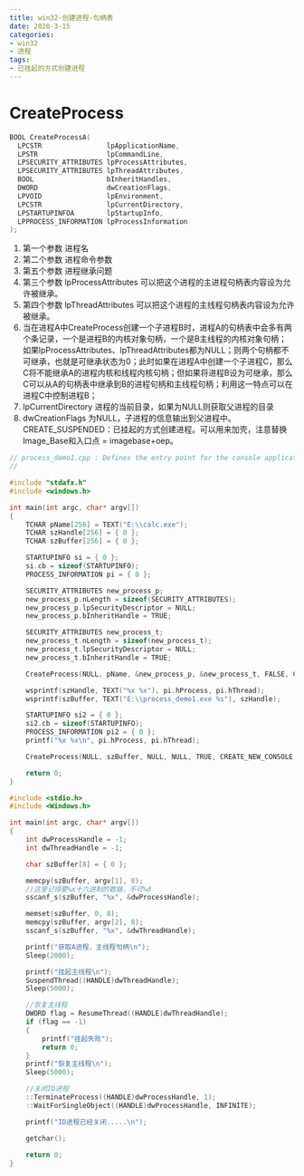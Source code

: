 ```yaml
---
title: win32-创建进程-句柄表
date: 2020-3-15
categories: 
- win32
- 进程
tags: 
- 已挂起的方式创建进程
---
```


# CreateProcess

```c
BOOL CreateProcessA(
  LPCSTR                lpApplicationName,
  LPSTR                 lpCommandLine,
  LPSECURITY_ATTRIBUTES lpProcessAttributes,
  LPSECURITY_ATTRIBUTES lpThreadAttributes,
  BOOL                  bInheritHandles,
  DWORD                 dwCreationFlags,
  LPVOID                lpEnvironment,
  LPCSTR                lpCurrentDirectory,
  LPSTARTUPINFOA        lpStartupInfo,
  LPPROCESS_INFORMATION lpProcessInformation
);
```

1. 第一个参数   进程名
2. 第二个参数   进程命令参数
3. 第五个参数   进程继承问题
4. 第三个参数   lpProcessAttributes 可以把这个进程的主进程句柄表内容设为允许被继承。
5. 第四个参数   lpThreadAttributes  可以把这个进程的主线程句柄表内容设为允许被继承。
6. 当在进程A中CreateProcess创建一个子进程B时，进程A的句柄表中会多有两个条记录，一个是进程B的内核对象句柄，一个是B主线程的内核对象句柄；如果lpProcessAttributes、lpThreadAttributes都为NULL；则两个句柄都不可继承，也就是可继承状态为0；此时如果在进程A中创建一个子进程C，那么C将不能继承A的进程内核和线程内核句柄；但如果将进程B设为可继承，那么C可以从A的句柄表中继承到B的进程句柄和主线程句柄；利用这一特点可以在进程C中控制进程B；
1. lpCurrentDirectory   进程的当前目录，如果为NULL则获取父进程的目录
2. dwCreationFlags  为NULL，子进程的信息输出到父进程中。CREATE_SUSPENDED：已挂起的方式创建进程。可以用来加壳，注意替换Image_Base和入口点 = imagebase+oep。

```c
// process_demo1.cpp : Defines the entry point for the console application.
//

#include "stdafx.h"
#include <windows.h>

int main(int argc, char* argv[])
{
	TCHAR pName[256] = TEXT("E:\\calc.exe");
	TCHAR szHandle[256] = { 0 };
	TCHAR szBuffer[256] = { 0 };

	STARTUPINFO si = { 0 };
	si.cb = sizeof(STARTUPINFO);
	PROCESS_INFORMATION pi = { 0 };

	SECURITY_ATTRIBUTES new_process_p;
	new_process_p.nLength = sizeof(SECURITY_ATTRIBUTES);
	new_process_p.lpSecurityDescriptor = NULL;
	new_process_p.bInheritHandle = TRUE;

	SECURITY_ATTRIBUTES new_process_t;
	new_process_t.nLength = sizeof(new_process_t);
	new_process_t.lpSecurityDescriptor = NULL;
	new_process_t.bInheritHandle = TRUE;

	CreateProcess(NULL, pName, &new_process_p, &new_process_t, FALSE, CREATE_NEW_CONSOLE, NULL, NULL, &si, &pi);

	wsprintf(szHandle, TEXT("%x %x"), pi.hProcess, pi.hThread);
	wsprintf(szBuffer, TEXT("E:\\process_demo1.exe %s"), szHandle);

	STARTUPINFO si2 = { 0 };
	si2.cb = sizeof(STARTUPINFO);
	PROCESS_INFORMATION pi2 = { 0 };
	printf("%x %x\n", pi.hProcess, pi.hThread);

	CreateProcess(NULL, szBuffer, NULL, NULL, TRUE, CREATE_NEW_CONSOLE, NULL, NULL, &si2, &pi2);

	return 0;
}
```

```c
#include <stdio.h>
#include <Windows.h>

int main(int argc, char* argv[])
{
	int dwProcessHandle = -1;
	int dwThreadHandle = -1;

	char szBuffer[8] = { 0 };

	memcpy(szBuffer, argv[1], 8);
    //这里记得要%x十六进制的数据，不可%d
	sscanf_s(szBuffer, "%x", &dwProcessHandle);

	memset(szBuffer, 0, 8);
	memcpy(szBuffer, argv[2], 8);
	sscanf_s(szBuffer, "%x", &dwThreadHandle);

	printf("获取A进程、主线程句柄\n");
	Sleep(2000);

	printf("挂起主线程\n");
	SuspendThread((HANDLE)dwThreadHandle);
	Sleep(5000);

	//恢复主线程                        
	DWORD flag = ResumeThread((HANDLE)dwThreadHandle);
	if (flag == -1)
	{
		printf("挂起失败");
		return 0;
	}
	printf("恢复主线程\n");
	Sleep(5000);

	//关闭ID进程                        
	::TerminateProcess((HANDLE)dwProcessHandle, 1);
	::WaitForSingleObject((HANDLE)dwProcessHandle, INFINITE);

	printf("ID进程已经关闭.....\n");

	getchar();
	
	return 0;
}
```